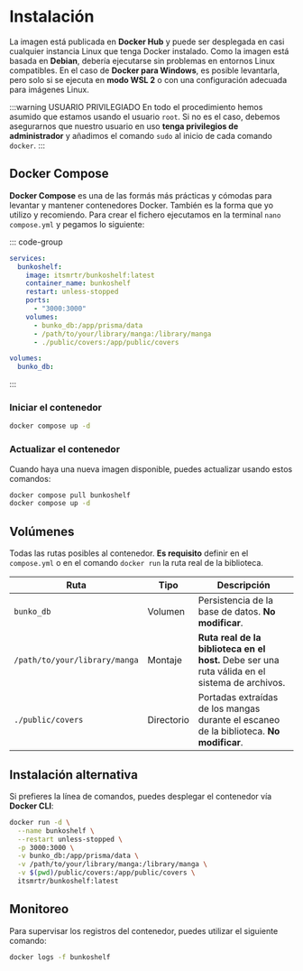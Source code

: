 # Instalación

La imagen está publicada en **Docker Hub** y puede ser desplegada en casi cualquier instancia Linux que tenga Docker instalado. Como la imagen está basada en **Debian**, debería ejecutarse sin problemas en entornos Linux compatibles. En el caso de **Docker para Windows**, es posible levantarla, pero solo si se ejecuta en **modo WSL 2** o con una configuración adecuada para imágenes Linux.

:::warning USUARIO PRIVILEGIADO
En todo el procedimiento hemos asumido que estamos usando el usuario `root`. Si no es el caso, debemos asegurarnos que nuestro usuario en uso **tenga privilegios de administrador** y añadimos el comando `sudo` al inicio de cada comando `docker`.
:::

## Docker Compose

**Docker Compose** es una de las formás más prácticas y cómodas para levantar y mantener contenedores Docker. También es la forma que yo utilizo y recomiendo. Para crear el fichero ejecutamos en la terminal `nano compose.yml` y pegamos lo siguiente:

::: code-group

```yaml [compose.yml]
services:
  bunkoshelf:
    image: itsmrtr/bunkoshelf:latest
    container_name: bunkoshelf
    restart: unless-stopped
    ports:
      - "3000:3000"
    volumes:
      - bunko_db:/app/prisma/data
      - /path/to/your/library/manga:/library/manga
      - ./public/covers:/app/public/covers

volumes:
  bunko_db:
```

:::

### Iniciar el contenedor

```bash
docker compose up -d
```

### Actualizar el contenedor

Cuando haya una nueva imagen disponible, puedes actualizar usando estos comandos:

```bash
docker compose pull bunkoshelf
docker compose up -d
```

## Volúmenes

Todas las rutas posibles al contenedor. **Es requisito** definir en el `compose.yml` o en el comando `docker run` la ruta real de la biblioteca.

| Ruta                          | Tipo       | Descripción                                                                                    |
| ----------------------------- | ---------- | ---------------------------------------------------------------------------------------------- |
| `bunko_db`                    | Volumen    | Persistencia de la base de datos. **No modificar**.                                            |
| `/path/to/your/library/manga` | Montaje    | **Ruta real de la biblioteca en el host.** Debe ser una ruta válida en el sistema de archivos. |
| `./public/covers`             | Directorio | Portadas extraídas de los mangas durante el escaneo de la biblioteca. **No modificar**.        |

## Instalación alternativa

Si prefieres la línea de comandos, puedes desplegar el contenedor vía **Docker CLI**:

```bash
docker run -d \
  --name bunkoshelf \
  --restart unless-stopped \
  -p 3000:3000 \
  -v bunko_db:/app/prisma/data \
  -v /path/to/your/library/manga:/library/manga \
  -v $(pwd)/public/covers:/app/public/covers \
  itsmrtr/bunkoshelf:latest
```

## Monitoreo

Para supervisar los registros del contenedor, puedes utilizar el siguiente comando:

```bash
docker logs -f bunkoshelf
```
